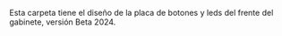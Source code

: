 Esta carpeta tiene el diseño de la placa de botones y leds del frente del gabinete, versión Beta 2024.